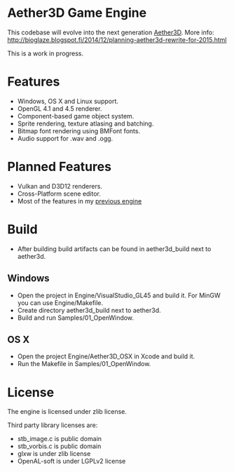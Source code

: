 # Aether3D Game Engine
This codebase will evolve into the next generation [Aether3D]( "Aether3D"). More info: http://bioglaze.blogspot.fi/2014/12/planning-aether3d-rewrite-for-2015.html

This is a work in progress.

# Features

  - Windows, OS X and Linux support.
  - OpenGL 4.1 and 4.5 renderer.
  - Component-based game object system.
  - Sprite rendering, texture atlasing and batching.
  - Bitmap font rendering using BMFont fonts.
  - Audio support for .wav and .ogg.

# Planned Features

  - Vulkan and D3D12 renderers.
  - Cross-Platform scene editor.
  - Most of the features in my [previous engine](http://twiren.kapsi.fi/aether3d.html)

# Build

  - After building build artifacts can be found in aether3d_build next to aether3d.

## Windows

  - Open the project in Engine/VisualStudio_GL45 and build it. For MinGW you can use Engine/Makefile.
  - Create directory aether3d_build next to aether3d.
  - Build and run Samples/01_OpenWindow.

## OS X

  - Open the project Engine/Aether3D_OSX in Xcode and build it.
  - Run the Makefile in Samples/01_OpenWindow.

# License

The engine is licensed under zlib license.

Third party library licenses are:

  - stb_image.c is public domain
  - stb_vorbis.c is public domain
  - glxw is under zlib license
  - OpenAL-soft is under LGPLv2 license